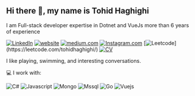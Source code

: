 ## Hi there 👋, my name is Tohid Haghighi

I am Full-stack developer expertise in Dotnet and VueJs more than 6 years of experience

[![LinkedIn](https://img.shields.io/badge/LinkedIn-profile-%230e76a8?style=flat&logo=linkedin)](https://www.linkedin.com/in/tohid-haghighy/)
[![website](https://img.shields.io/badge/personal-blog-blueviolet?style=flat)](https://tohidhaghighi.ir)
[![medium.com](https://img.shields.io/badge/Medium-12100E?style=flat&logo=medium&logoColor=whit)](https://medium.com/@tohidhaghighi)
[![Instagram.com](https://img.shields.io/badge/Instagram-E4405F?style=flat&logo=instagram)](https://www.instagram.com/tohid_haghighy/)
[![Leetcode]([https://img.shields.io/badge/CV-hire-success?style=flat](https://img.shields.io/badge/-LeetCode-FFA116?style=flat&logo=LeetCode&logoColor=black))](https://leetcode.com/tohidhaghighi/)
[![CV](https://img.shields.io/badge/CV-hire-success?style=flat)](https://tohidhaghighi.ir/Resume/tohid_haghighi_-_.Net_Developer.pdf)


I like playing, swimming, and interesting conversations.



💻 I work with:

![C#](https://img.shields.io/badge/C%23-239120?style=flat&logo=c-sharp&logoColor=white)
![Javascript](https://img.shields.io/badge/JavaScript-F7DF1E?style=flat&logo=javascript&logoColor=black)
![Mongo](https://img.shields.io/badge/mongodb-database-%2347A248?style=flat&logo=mongodb)
![Mssql](https://img.shields.io/badge/Microsoft_SQL_Server-CC2927?style=flat&logo=microsoft-sql-server&logoColor=white)
![Go](https://img.shields.io/badge/Go-00ADD8?style=flat&logo=go&logoColor=white)
![Vuejs](https://img.shields.io/badge/-Vue-4fc08d?style=flat&logo=Vue.js&logoColor=fff)
  

<!--

**tohidhaghighy/tohidhaghighy** is a ✨ _special_ ✨ repository because its `README.md` (this file) appears on your GitHub profile.

Here are some ideas to get you started:

- 🔭 I’m currently working on ...
- 🌱 I’m currently learning ...
- 👯 I’m looking to collaborate on ...
- 🤔 I’m looking for help with ...
- 💬 Ask me about ...
- 📫 How to reach me: ...
- 😄 Pronouns: ...
- ⚡ Fun fact: ...
-->
